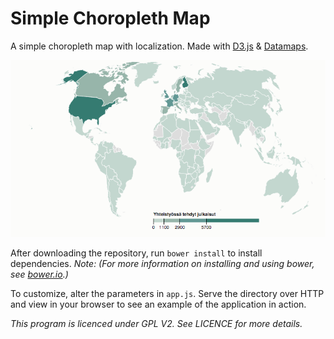 # Simple Choropleth Map

A simple choropleth map with localization. Made with
[D3.js](http://d3js.org) & 
[Datamaps](http://datamaps.github.io/).

![The included example running in-browser](https://raw.githubusercontent.com/UniversityofHelsinki/simple-choropleth-map/master/screenshot.png)

After downloading the repository, run `bower install` to install dependencies.
*Note: (For more information on installing and using bower, see [bower.io](http://bower.io/).)*

To customize, alter the parameters in `app.js`.
Serve the directory over HTTP and view in your browser to see an example of the application in action.

*This program is licenced under GPL V2. See LICENCE for more details.*

